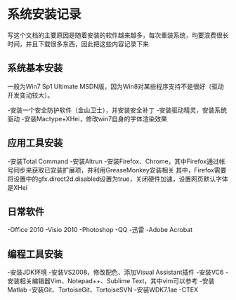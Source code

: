 系统安装记录
============

写这个文档的主要原因是随着安装的软件越来越多，每次重装系统，均要浪费很长时间，并且下载很多东西，因此把这些内容记录下来

系统基本安装
------------

一般为Win7 Sp1 Ultimate MSDN版，因为Win8对某些程序支持不是很好（驱动开发变动较大）。

-安装一个安全防护软件（金山卫士），并安装安全补丁
-安装驱动精灵，安装系统驱动
-安装Mactype+XHei，修改win7自身的字体渲染效果

应用工具安装
------------
-安装Total Command
-安装Altrun
-安装Firefox、Chrome，其中Firefox通过帐号同步来获取已安装扩展项，并利用GreaseMonkey安装相关
其中，Firefox需要将设置中的gfx.direct2d.disabled设置为true，关闭硬件加速，设置网页默认字体是XHei

日常软件
--------
-Office 2010
-Visio 2010
-Photoshop
-QQ
-迅雷
-Adobe Acrobat

编程工具安装
------------

-安装JDK环境
-安装VS2008，修改配色、添加Visual Assistant插件
-安装VC6
-安装相关编辑器Vim、Notepad++、Sublime Text，其中vim可以参考
-安装Matlab
-安装Git、TortoiseGit、TortoiseSVN
-安装WDK7.1ae
-CTEX
